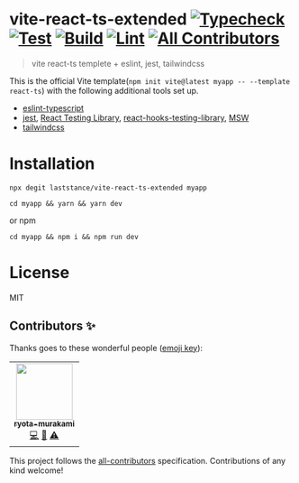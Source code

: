 # vite-react-ts-extended [![Typecheck](https://github.com/laststance/vite-react-ts-extended/actions/workflows/typecheck.yml/badge.svg)](https://github.com/laststance/vite-react-ts-extended/actions/workflows/typecheck.yml) [![Test](https://github.com/laststance/vite-react-ts-extended/actions/workflows/test.yml/badge.svg)](https://github.com/laststance/vite-react-ts-extended/actions/workflows/test.yml) [![Build](https://github.com/laststance/vite-react-ts-extended/actions/workflows/build.yml/badge.svg)](https://github.com/laststance/vite-react-ts-extended/actions/workflows/build.yml) [![Lint](https://github.com/laststance/vite-react-ts-extended/actions/workflows/lint.yml/badge.svg)](https://github.com/laststance/vite-react-ts-extended/actions/workflows/lint.yml) [![All Contributors](https://img.shields.io/badge/all_contributors-1-orange.svg?style=flat-square)](#contributors-1)

> vite react-ts templete + eslint, jest, tailwindcss

This is the official Vite template(`npm init vite@latest myapp -- --template react-ts`) with the following additional tools set up.

- [eslint-typescript](https://github.com/typescript-eslint/typescript-eslint)
- [jest](https://jestjs.io/), [React Testing Library](https://testing-library.com/docs/react-testing-library/intro/), [react-hooks-testing-library](https://github.com/testing-library/react-hooks-testing-library), [MSW](https://mswjs.io/)
- [tailwindcss](https://tailwindcss.com/)


# Installation

```
npx degit laststance/vite-react-ts-extended myapp
```

```
cd myapp && yarn && yarn dev
```

or npm
```
cd myapp && npm i && npm run dev
```


# License
MIT


## Contributors ✨

Thanks goes to these wonderful people ([emoji key](https://allcontributors.org/docs/en/emoji-key)):

<!-- ALL-CONTRIBUTORS-LIST:START - Do not remove or modify this section -->
<!-- prettier-ignore-start -->
<!-- markdownlint-disable -->
<table>
  <tr>
    <td align="center"><a href="http://ryota-murakami.github.io/"><img src="https://avatars1.githubusercontent.com/u/5501268?s=400&u=7bf6b1580b95930980af2588ef0057f3e9ec1ff8&v=4?s=100" width="100px;" alt=""/><br /><sub><b>ryota-murakami</b></sub></a><br /><a href="https://github.com/laststance/vite-react-ts-extended/laststance/vite-react-ts-extended/commits?author=ryota-murakami" title="Code">💻</a> <a href="https://github.com/laststance/vite-react-ts-extended/laststance/vite-react-ts-extended/commits?author=ryota-murakami" title="Documentation">📖</a> <a href="https://github.com/laststance/vite-react-ts-extended/laststance/vite-react-ts-extended/commits?author=ryota-murakami" title="Tests">⚠️</a></td>
  </tr>
</table>

<!-- markdownlint-restore -->
<!-- prettier-ignore-end -->

<!-- ALL-CONTRIBUTORS-LIST:END -->

This project follows the [all-contributors](https://github.com/all-contributors/all-contributors) specification. Contributions of any kind welcome!

